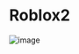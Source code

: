 # Roblox2

![image](https://github.com/szobek69420/Roblox2/assets/137615071/a5e318a3-aacc-48af-98d7-ca49451bda19)
